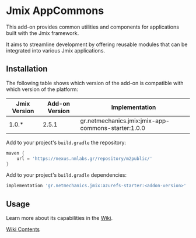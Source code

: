 # Jmix AppCommons

This add-on provides common utilities and components for applications built with the Jmix framework. 

It aims to streamline development by offering reusable modules that can be integrated into various Jmix applications.

## Installation

The following table shows which version of the add-on is compatible with which version of the platform:

| Jmix Version | Add-on Version | Implementation                                      |
|--------------|----------------|-----------------------------------------------------|
| 1.0.*        | 2.5.1          | gr.netmechanics.jmix:jmix-app-commons-starter:1.0.0 |

Add to your project's `build.gradle` the repository:

```gradle
maven {
    url = 'https://nexus.nmlabs.gr/repository/m2public/'
}
```

Add to your project's `build.gradle` dependencies:

```gradle
implementation 'gr.netmechanics.jmix:azurefs-starter:<addon-version>'
```

## Usage

Learn more about its capabilities in the [Wiki](https://github.com/pbaris/jmix-app-commons/wiki).

[Wiki Contents](https://github.com/pbaris/jmix-app-commons/wiki/_Sidebar.md)
